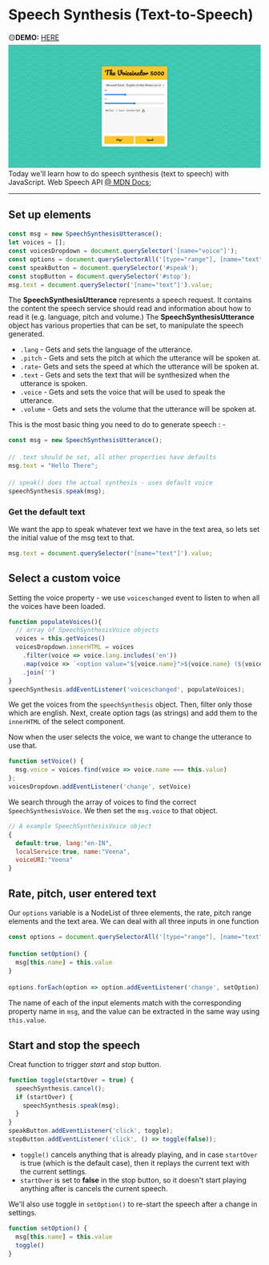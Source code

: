 # Speech Synthesis (Text-to-Speech)
🟡**DEMO:** [HERE](https://mitzelldone.github.io/JavaScript30/The%2030%20Projects23%20-%20Speech%20Synthesis/index.html)
![demo](https://github.com/Mitzelldone/JavaScript30/blob/main/The%2030%20Projects/images/23.demo.png)
Today we'll learn how to do speech synthesis (text to speech) with JavaScript. Web Speech API [@ MDN Docs](https://developer.mozilla.org/en-US/docs/Web/API/Web_Speech_API);

---

## Set up elements

```Javascript
const msg = new SpeechSynthesisUtterance();
let voices = [];
const voicesDropdown = document.querySelector('[name="voice"]');
const options = document.querySelectorAll('[type="range"], [name="text"]');
const speakButton = document.querySelector('#speak');
const stopButton = document.querySelector('#stop');
msg.text = document.querySelector('[name="text"]').value;
```

The **SpeechSynthesisUtterance** represents a speech request. It contains the content the speech service should read and information about how to read it (e.g. language, pitch and volume.) The **SpeechSynthesisUtterance** object has various properties that can be set, to manipulate the speech generated.

- `.lang` - Gets and sets the language of the utterance.
- `.pitch` - Gets and sets the pitch at which the utterance will be spoken at.
- `.rate`- Gets and sets the speed at which the utterance will be spoken at.
- `.text` - Gets and sets the text that will be synthesized when the utterance is spoken.
- `.voice` - Gets and sets the voice that will be used to speak the utterance.
- `.volume` - Gets and sets the volume that the utterance will be spoken at.

This is the most basic thing you need to do to generate speech : -

```Javascript
const msg = new SpeechSynthesisUtterance();

// .text should be set, all other properties have defaults
msg.text = "Hello There";

// speak() does the actual synthesis - uses default voice
speechSynthesis.speak(msg);
```

### Get the default text

We want the app to speak whatever text we have in the text area, so lets set the initial value of the msg text to that.

```Javascript
msg.text = document.querySelector('[name="text"]').value;
```

## Select a custom voice

Setting the voice property - we use `voiceschanged` event to listen to when all the voices have been loaded.

```Javascript
function populateVoices(){
  // array of SpeechSynthesisVoice objects
  voices = this.getVoices()
  voicesDropdown.innerHTML = voices
    .filter(voice => voice.lang.includes('en'))
    .map(voice => `<option value="${voice.name}">${voice.name} (${voice.lang})</option>`)
    .join('')
}
speechSynthesis.addEventListener('voiceschanged', populateVoices);
```

We get the voices from the `speechSynthesis` object. Then, filter only those which are english. Next, create option tags (as strings) and add them to the `innerHTML` of the select component.

Now when the user selects the voice, we want to change the utterance to use that.

```Javascript
function setVoice() {
  msg.voice = voices.find(voice => voice.name === this.value)
};
voicesDropdown.addEventListener('change', setVoice)
```

We search through the array of voices to find the correct `SpeechSynthesisVoice`. We then set the `msg.voice` to that object.

```Javascript
// A example SpeechSynthesisVoice object
{
  default:true, lang:"en-IN",
  localService:true, name:"Veena",
  voiceURI:"Veena"
}
```

## Rate, pitch, user entered text

Our `options` variable is a NodeList of three elements, the rate, pitch range elements and the text area. We can deal with all three inputs in one function

```Javascript
const options = document.querySelectorAll('[type="range"], [name="text"]')

function setOption() {
  msg[this.name] = this.value
}

options.forEach(option => option.addEventListener('change', setOption))
```

The name of each of the input elements match with the corresponding property name in `msg`, and the value can be extracted in the same way using `this.value`.

## Start and stop the speech

Creat function to trigger _start_ and _stop_ button.

```Javascript
function toggle(startOver = true) {
  speechSynthesis.cancel();
  if (startOver) {
    speechSynthesis.speak(msg);
  }
}
speakButton.addEventListener('click', toggle);
stopButton.addEventListener('click', () => toggle(false));
```

- `toggle()` cancels anything that is already playing, and in case `startOver` is true (which is the default case), then it replays the current text with the current settings.
- `startOver` is set to **false** in the stop button, so it doesn't start playing anything after is cancels the current speech.

We'll also use toggle in `setOption()` to re-start the speech after a change in settings.

```Javascript
function setOption() {
  msg[this.name] = this.value
  toggle()
}
```
